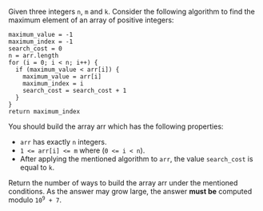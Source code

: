 Given three integers `n`, `m` and `k`. Consider the following algorithm to find the maximum element of an array of positive integers:

```
maximum_value = -1
maximum_index = -1
search_cost = 0
n = arr.length
for (i = 0; i < n; i++) {
  if (maximum_value < arr[i]) {
    maximum_value = arr[i]
    maximum_index = i
    search_cost = search_cost + 1
  }
}
return maximum_index
```

You should build the array arr which has the following properties:

- `arr` has exactly `n` integers.
- `1 <= arr[i] <= m` where (`0 <= i < n`).
- After applying the mentioned algorithm to `arr`, the value `search_cost` is equal to `k`.

Return the number of ways to build the array arr under the mentioned conditions. As the answer may grow large, the answer **must be** computed modulo <code>10<sup>9</sup> + 7</code>.